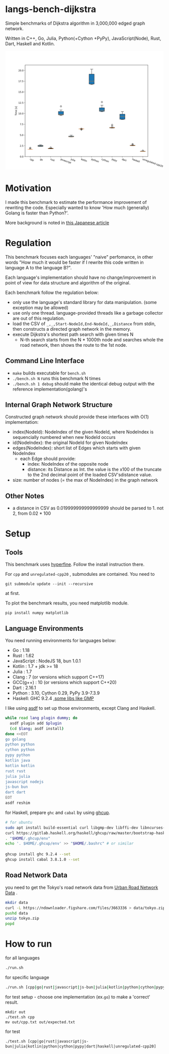 # langs-bench-dijkstra
Simple benchmarks of Dijkstra algorithm in 3,000,000 edged graph network. 

Written in C++, Go, Julia, Python(+Cython +PyPy), JavaScript(Node), Rust, Dart, Haskell and Kotlin.

<img src="result-20.png" width="600">

# Motivation

I made this benchmark to estimate the performance improvement of rewriting the code. Especially wanted to know 'How much (generally) Golang is faster than Python?'.

More background is noted in [this Japanese article](https://qiita.com/reki2000/items/55ef54b96b26d80ad694)

# Regulation

This benchmark focuses each languages' "naive" perfomance, in other words "How much it would be faster if I rewrite this code written in language A to the language B?". 

Each language's implementation should have no change/improvement in point of view for data structure and algorithm of the original.

Each benchmark follow the regulation below:
- only use the language's standard library for data manipulation. (some exception may be allowed)
- use only one thread. language-provided threads like a garbage collector are out of this regulation.
- load the CSV of  `_,_,Start-NodeId,End-NodeId,_,Distance` from stdin, then constructs a directed graph network in the memory.
- execute Dijkstra's shortest path search with given times N
  - N-th search starts from the N * 1000th node and searches whole the road network, then shows the route to the 1st node. 

## Command Line Interface

- `make` builds executable for `bench.sh`
- `./bench.sh N` runs this benchmark N times
- `./bench.sh 1 debug` should make the identical debug output with the reference implementation(golang)'s 

## Internal Graph Network Structure
Constructed graph network should provide these interfaces with O(1) implementation:
- index(NodeId): NodeIndex of the given NodeId, where NodeIndex is sequencially numbered when new NodeId occurs
- id(NodeIndex): the original NodeId for given NodeIndex
- edges(NodeIndex): short list of Edges which starts with given NodeIndex
  - each Edge should provide:
    - index: NodeIndex of the opposite node
    - distance: its Distance as Int. the value is the x100 of the truncate to the 2nd decimal point of the loaded CSV'sdistance value.
- size: number of nodes (= the max of NodeIndex) in the graph network

## Other Notes
- a distance in CSV as 0.019999999999999999 should be parsed to 1. not 2, from 0.02 * 100

# Setup

## Tools

This benchmark uses [hyperfine](https://github.com/sharkdp/hyperfine). Follow the install instruction there.


For `cpp` and `unregulated-cpp20` , submodules are contained. You need to

```
git submodule update --init --recursive
```

 at first.

To plot the benchmark results, you need matplotlib module.

```
pip install numpy matplotlib
```

## Language Environments

You need running environments for languages below:
- Go : 1.18
- Rust : 1.62
- JavaScript : NodeJS 18, bun 1.0.1
- Kotlin : 1.7 + jdk >= 18
- Julia : 1.7
- Clang : 7 (or versions which support C++17)
- GCC(g++) : 10 (or versions which support C++20)
- Dart : 2.16.1
- Python : 3.10, Cython 0.29, PyPy 3.9-7.3.9
- Haskell: GHC 9.2.4 ,[some libs like GMP](https://github.com/haskell/ghcup/tree/master/.requirements/ghc)

I like using [asdf](https://asdf-vm.com/#/) to set up those environments, except Clang and Haskell.

```sh
while read lang plugin dummy; do
  asdf plugin add $plugin
  (cd $lang; asdf install)
done <<EOT
go golang
python python
cython python
pypy python
kotlin java
kotlin kotlin
rust rust
julia julia
javascript nodejs
js-bun bun
dart dart
EOT
asdf reshim
```

for Haskell, prepare `ghc` and `cabal` by using [ghcup](https://www.haskell.org/ghcup/).

```sh
# for ubuntu
sudo apt install build-essential curl libgmp-dev libffi-dev libncurses-dev libtinfo5
curl https://gitlab.haskell.org/haskell/ghcup/raw/master/bootstrap-haskell -sSf | sh
. "$HOME/.ghcup/env"
echo '. $HOME/.ghcup/env' >> "$HOME/.bashrc" # or similar

ghcup install ghc 9.2.4 --set 
ghcup install cabal 3.8.1.0 --set 
```

## Road Network Data

you need to get the Tokyo's road network data from [Urban Road Network Data](https://figshare.com/articles/Urban_Road_Network_Data/2061897) .
```sh
mkdir data
curl -L https://ndownloader.figshare.com/files/3663336 > data/tokyo.zip
pushd data
unzip tokyo.zip
popd
```

# How to run

for all languages
```sh
./run.sh
```

for specific language
```sh
./run.sh [cpp|go|rust|javascript|js-bun|julia|kotlin|python|cython|pypy|dart|haskell|unregulated-cpp20]
```

for test setup - choose one implementation (ex.`go`) to make a 'correct' result.
```
mkdir out
./test.sh cpp
mv out/cpp.txt out/expected.txt
```

for test
```
./test.sh [cpp|go|rust|javascript|js-bun|julia|kotlin|python|cython|pypy|dart|haskell|unregulated-cpp20]
```
